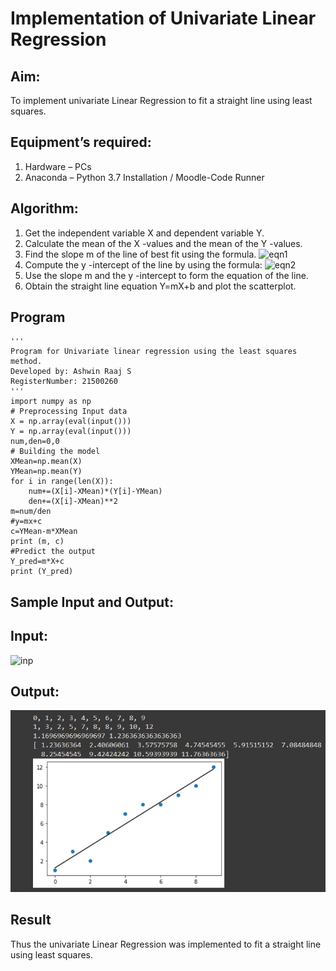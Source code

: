 # Implementation of Univariate Linear Regression
## Aim:
To implement univariate Linear Regression to fit a straight line using least squares.
## Equipment’s required:
1.	Hardware – PCs
2.	Anaconda – Python 3.7 Installation / Moodle-Code Runner
## Algorithm:
1.	Get the independent variable X and dependent variable Y.
2.	Calculate the mean of the X -values and the mean of the Y -values.
3.	Find the slope m of the line of best fit using the formula.
 ![eqn1](./eq1.jpg)
4.	Compute the y -intercept of the line by using the formula:
![eqn2](./eq2.jpg)  
5.	Use the slope m and the y -intercept to form the equation of the line.
6.	Obtain the straight line equation Y=mX+b and plot the scatterplot.
## Program
```
''' 
Program for Univariate linear regression using the least squares method.
Developed by: Ashwin Raaj S
RegisterNumber: 21500260
'''
import numpy as np
# Preprocessing Input data
X = np.array(eval(input()))
Y = np.array(eval(input()))
num,den=0,0
# Building the model
XMean=np.mean(X)
YMean=np.mean(Y)
for i in range(len(X)):
    num+=(X[i]-XMean)*(Y[i]-YMean)
    den+=(X[i]-XMean)**2
m=num/den
#y=mx+c
c=YMean-m*XMean
print (m, c)
#Predict the output
Y_pred=m*X+c
print (Y_pred)
```
## Sample Input and Output:
## Input:
![inp](./input.jpg)

## Output:
![output](univariate.jpeg)

## Result
Thus the univariate Linear Regression was implemented to fit a straight line using least squares.